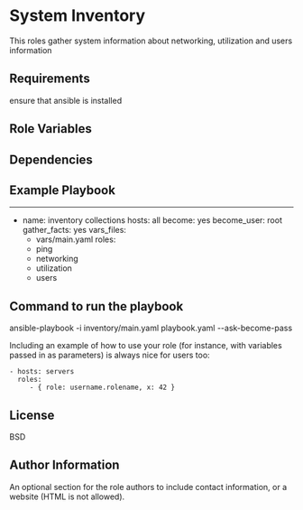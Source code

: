 System Inventory
=========

This roles gather system information about networking, utilization and users information


Requirements
------------

ensure that ansible is installed

Role Variables
--------------

Dependencies
------------

Example Playbook
----------------

---
- name: inventory collections
  hosts: all
  become: yes
  become_user: root
  gather_facts: yes
  vars_files:
    - vars/main.yaml
  roles:
    - ping
    - networking
    - utilization
    - users

Command to run the playbook
---------------------------


ansible-playbook  -i inventory/main.yaml  playbook.yaml --ask-become-pass 


Including an example of how to use your role (for instance, with variables passed in as parameters) is always nice for users too:

    - hosts: servers
      roles:
         - { role: username.rolename, x: 42 }

License
-------

BSD

Author Information
------------------

An optional section for the role authors to include contact information, or a website (HTML is not allowed).
